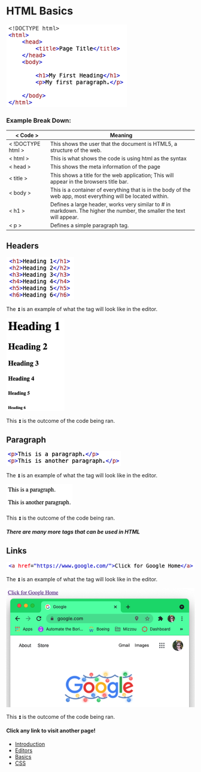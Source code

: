 # HTML Basics
![Public Domain](HTMLexample.png)

### Example Break Down:

| < Code >  | Meaning |
| --------  | ----------- |
| < !DOCTYPE html >       | This shows the user that the document is HTML5, a structure of the web.   |
| < html > | This is what shows the code is using html as the syntax |
|  < head > | This shows the meta information of the page |
| < title >    | This shows a title for the web application; This will appear in the browsers title bar. |
| < body >    | This is a container of everything that is in the body of the web app, most everything will be located within. |
| < h1 >    | Defines a large header, works very similar to # in markdown. The higher the number, the smaller the text will appear. |
| < p >    | Defines a simple paragraph tag. |

## Headers
![Public Domain](h1Code.png) 

The :arrow_double_up: is an example of what the tag will look like in the editor.

![Public Domain](headersResult.png)

This :arrow_double_up: is the outcome of the code being ran. 

## Paragraph

![Public Domain](paragraphCode.png)

The :arrow_double_up: is an example of what the tag will look like in the editor.

![Public Domain](paragraphResult.png)

This :arrow_double_up: is the outcome of the code being ran. 

##### There are many more tags that can be used in HTML

## Links

![Public Domain](linkCode.png)

The :arrow_double_up: is an example of what the tag will look like in the editor.

![Public Domain](linkResults.png)

This :arrow_double_up: is the outcome of the code being ran. 

#### Click any link to visit another page!

+ [Introduction](introduction.md)
+ [Editors](editors.md)
+ [Basics](basics.md)
+ [CSS](css.md)




